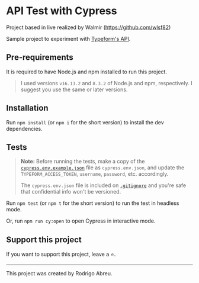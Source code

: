 # API Test with Cypress

Project based in live realized by Walmir (https://github.com/wlsf82)

Sample project to experiment with [Typeform's API](https://developer.typeform.com/).

## Pre-requirements

It is required to have Node.js and npm installed to run this project.

> I used versions `v16.13.2` and `8.3.2` of Node.js and npm, respectively. I suggest you use the same or later versions.

## Installation

Run `npm install` (or `npm i` for the short version) to install the dev dependencies.

## Tests

> **Note:** Before running the tests, make a copy of the [`cypress.env.example.json`](./cypress.env.example.json) file as `cypress.env.json`, and update the `TYPEFORM_ACCESS_TOKEN`, `username`, `password`, etc. accordingly.
>
> The `cypress.env.json` file is included on [`.gitignore`](./.gitignore) and you're safe that confidential info won't be versioned.

Run `npm test` (or `npm t` for the short version) to run the test in headless mode.

Or, run `npm run cy:open` to open Cypress in interactive mode.

## Support this project

If you want to support this project, leave a ⭐.

---

This project was created by Rodrigo Abreu.
